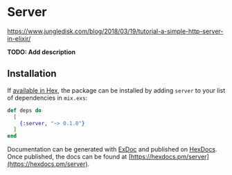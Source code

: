 # Server

https://www.jungledisk.com/blog/2018/03/19/tutorial-a-simple-http-server-in-elixir/

**TODO: Add description**

## Installation

If [available in Hex](https://hex.pm/docs/publish), the package can be installed
by adding `server` to your list of dependencies in `mix.exs`:

```elixir
def deps do
  [
    {:server, "~> 0.1.0"}
  ]
end
```

Documentation can be generated with [ExDoc](https://github.com/elixir-lang/ex_doc)
and published on [HexDocs](https://hexdocs.pm). Once published, the docs can
be found at [https://hexdocs.pm/server](https://hexdocs.pm/server).
